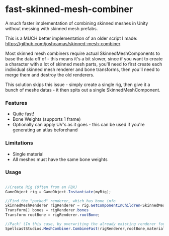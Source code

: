 # fast-skinned-mesh-combiner
A much faster implementation of combining skinned meshes in Unity without messing with skinned mesh prefabs.

This is a MUCH better implementation of an older script I made: https://github.com/joshcamas/skinned-mesh-combiner

Most skinned mesh combiners require actual SkinnedMeshComponents to base the data off of - this means it's a bit slower, since if you want to create a character with a lot of skinned mesh parts, you'll need to first create each individual skinned mesh renderer and bone transforms, then you'll need to merge them and destroy the old renderers.

This solution skips this issue - simply create a single rig, then give it a bunch of meshe datas - it then spits out a single SkinnedMeshComponent.

### Features
- Quite fast!
- Bone Weights (supports 1 frame)
- Optionally can apply UV's as it goes - this can be used if you're generating an atlas beforehand

### Limitations
- Single material
- All meshes must have the same bone weights

### Usage

```c#

//Create Rig (Often from an FBX)
GameObject rig = GameObject.Instantiate(myRig);

//Find the "packed" renderer, which has bone info
SkinnedMeshRenderer rigRenderer = rig.GetComponentInChildren<SkinnedMeshRenderer>();
Transform[] bones = rigRenderer.bones
Transform rootBone = rigRenderer.rootBone;

//Pack! (In this case, by overwriting the already existing renderer found on the rig)
SpellcastStudios.MeshCombiner.CombineFast(rigRenderer,rootBone,material,bones,meshes);

```
